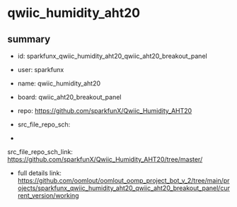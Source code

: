 # qwiic_humidity_aht20
 
## summary 
* id: sparkfunx_qwiic_humidity_aht20_qwiic_aht20_breakout_panel
* user: sparkfunx
* name: qwiic_humidity_aht20
* board: qwiic_aht20_breakout_panel
* repo: https://github.com/sparkfunX/Qwiic_Humidity_AHT20



* src_file_repo_sch: 
*
 src_file_repo_sch_link: https://github.com/sparkfunX/Qwiic_Humidity_AHT20/tree/master/
* full details link: https://github.com/oomlout/oomlout_oomp_project_bot_v_2/tree/main/projects/sparkfunx_qwiic_humidity_aht20_qwiic_aht20_breakout_panel/current_version/working  






